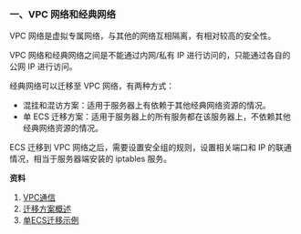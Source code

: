 ### 一、VPC 网络和经典网络

VPC 网络是虚拟专属网络，与其他的网络互相隔离，有相对较高的安全性。

VPC 网络和经典网络之间是不能通过内网/私有 IP 进行访问的，只能通过各自的公网 IP 进行访问。

经典网络可以迁移至 VPC 网络，有两种方式：

* 混挂和混访方案：适用于服务器上有依赖于其他经典网络资源的情况。
* 单 ECS 迁移方案：适用于服务器上的所有服务都在该服务器上，不依赖其他经典网络资源的情况。

ECS 迁移到 VPC 网络之后，需要设置安全组的规则，设置相关端口和 IP 的联通情况，相当于服务器端安装的 iptables 服务。

**资料**

1. [VPC通信](https://help.aliyun.com/document_detail/53597.html)
2. [迁移方案概述](https://help.aliyun.com/document_detail/55051.html)
3. [单ECS迁移示例](https://help.aliyun.com/document_detail/57954.html)

